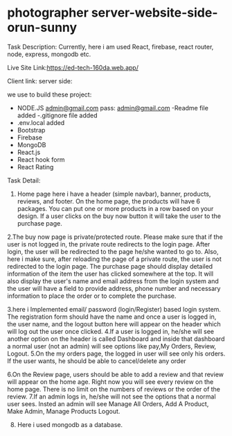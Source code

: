 # photographer server-website-side-orun-sunny

Task Description: Currently, here i am used React, firebase, react router, node, express, mongodb etc.

Live Site Link:https://ed-tech-160da.web.app/

Client link:
server side:

we use to build these project:

- NODE.JS
  admin@gmail.com
  pass: admin@gmail.com
  -Readme file added
  -.gitignore file added
- .env.local added
- Bootstrap
- Firebase
- MongoDB
- React.js
- React hook form
- React Rating

Task Detail:

1. Home page here i have a header (simple navbar), banner, products, reviews, and footer. On the home page, the products will have 6 packages. You can put one or more products in a row based on your design. If a user clicks on the buy now button it will take the user to the purchase page.

2.The buy now page is private/protected route. Please make sure that if the user is not logged in, the private route redirects to the login page. After login, the user will be redirected to the page he/she wanted to go to. Also, here i make sure, after reloading the page of a private route, the user is not redirected to the login page. The purchase page should display detailed information of the item the user has clicked somewhere at the top. It will also display the user's name and email address from the login system and the user will have a field to provide address, phone number and necessary information to place the order or to complete the purchase.

3.here i Implemented email/ password (login/Register) based login system. The registration form should have the name and once a user is logged in, the user name, and the logout button here will appear on the header which will log out the user once clicked.
4.If a user is logged in, he/she will see another option on the header is called Dashboard and inside that dashboard a normal user (not an admin) will see options like pay,My Orders, Review, Logout.
5.On the my orders page, the logged in user will see only his orders. If the user wants, he should be able to cancel/delete any order

6.On the Review page, users should be able to add a review and that review will appear on the home age. Right now you will see every review on the home page. There is no limit on the numbers of reviews or the order of the review.
7.If an admin logs in, he/she will not see the options that a normal user sees. Insted an admin will see Manage All Orders, Add A Product, Make Admin, Manage Products Logout.

8. Here i used mongodb as a database.
